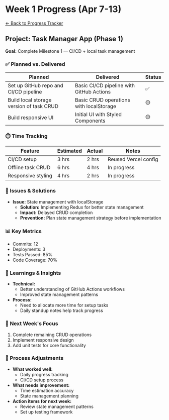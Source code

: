 # Week 1 Progress (Apr 7-13)

[← Back to Progress Tracker](../progress-log.md)

## Project: Task Manager App (Phase 1)

**Goal:** Complete Milestone 1 — CI/CD + local task management

### ✅ Planned vs. Delivered

| Planned                                  | Delivered                                | Status |
| ---------------------------------------- | ---------------------------------------- | ------ |
| Set up GitHub repo and CI/CD pipeline    | Basic CI/CD pipeline with GitHub Actions | ✅     |
| Build local storage version of task CRUD | Basic CRUD operations with localStorage  | 🟡     |
| Build responsive UI                      | Initial UI with Styled Components        | 🟡     |

### ⏱️ Time Tracking

| Feature            | Estimated | Actual | Notes                |
| ------------------ | --------- | ------ | -------------------- |
| CI/CD setup        | 3 hrs     | 2 hrs  | Reused Vercel config |
| Offline task CRUD  | 6 hrs     | 4 hrs  | In progress          |
| Responsive styling | 4 hrs     | 2 hrs  | In progress          |

### 🐞 Issues & Solutions

- **Issue:** State management with localStorage
  - **Solution:** Implementing Redux for better state management
  - **Impact:** Delayed CRUD completion
  - **Prevention:** Plan state management strategy before implementation

### 📊 Key Metrics

- Commits: 12
- Deployments: 3
- Tests Passed: 85%
- Code Coverage: 70%

### 📘 Learnings & Insights

- **Technical:**
  - Better understanding of GitHub Actions workflows
  - Improved state management patterns
- **Process:**
  - Need to allocate more time for setup tasks
  - Daily standup notes help track progress

### 🎯 Next Week's Focus

1. Complete remaining CRUD operations
2. Implement responsive design
3. Add unit tests for core functionality

### 🔄 Process Adjustments

- **What worked well:**
  - Daily progress tracking
  - CI/CD setup process
- **What needs improvement:**
  - Time estimation accuracy
  - State management planning
- **Action items for next week:**
  - Review state management patterns
  - Set up testing framework
